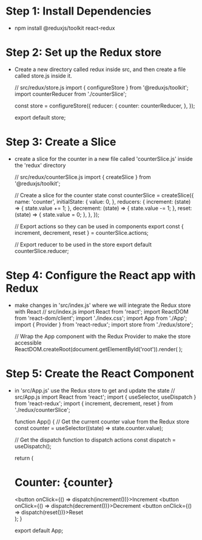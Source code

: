 # Step 1: Install Dependencies
- npm install @reduxjs/toolkit react-redux

# Step 2: Set up the Redux store
- Create a new directory called redux inside src, and then create a file called store.js inside it.
    
    // src/redux/store.js
    import { configureStore } from '@reduxjs/toolkit';
    import counterReducer from './counterSlice';

    const store = configureStore({
    reducer: {
        counter: counterReducer,
    },
    });

    export default store;

# Step 3: Create a Slice
- create a slice for the counter in a new file called 'counterSlice.js' inside the 'redux' directory

    // src/redux/counterSlice.js
    import { createSlice } from '@reduxjs/toolkit';

    // Create a slice for the counter state
    const counterSlice = createSlice({
    name: 'counter',
    initialState: {
        value: 0,
    },
    reducers: {
        increment: (state) => {
        state.value += 1;
        },
        decrement: (state) => {
        state.value -= 1;
        },
        reset: (state) => {
        state.value = 0;
        },
    },
    });

    // Export actions so they can be used in components
    export const { increment, decrement, reset } = counterSlice.actions;

    // Export reducer to be used in the store
    export default counterSlice.reducer;

# Step 4: Configure the React app with Redux
- make changes in 'src/index.js' where we will integrate the Redux store with React
    // src/index.js
    import React from 'react';
    import ReactDOM from 'react-dom/client';
    import './index.css';
    import App from './App';
    import { Provider } from 'react-redux';
    import store from './redux/store';

    // Wrap the App component with the Redux Provider to make the store accessible
    ReactDOM.createRoot(document.getElementById('root')).render(
    <Provider store={store}>
        <App />
    </Provider>
    );

# Step 5: Create the React Component
- in 'src/App.js' use the Redux store to get and update the state
    // src/App.js
    import React from 'react';
    import { useSelector, useDispatch } from 'react-redux';
    import { increment, decrement, reset } from './redux/counterSlice';

    function App() {
    // Get the current counter value from the Redux store
    const counter = useSelector((state) => state.counter.value);

    // Get the dispatch function to dispatch actions
    const dispatch = useDispatch();

    return (
        <div className="App">
        <h1>Counter: {counter}</h1>
        <button onClick={() => dispatch(increment())}>Increment</button>
        <button onClick={() => dispatch(decrement())}>Decrement</button>
        <button onClick={() => dispatch(reset())}>Reset</button>
        </div>
    );
    }

    export default App;
